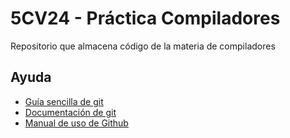 # 5CV24 - Práctica Compiladores

Repositorio que almacena código de la materia de compiladores

## Ayuda

- [Guía sencilla de git](https://rogerdudler.github.io/git-guide/index.es.html)
- [Documentación de git](https://git-scm.com/doc)
- [Manual de uso de Github](https://docs.github.com/es/get-started/quickstart)
